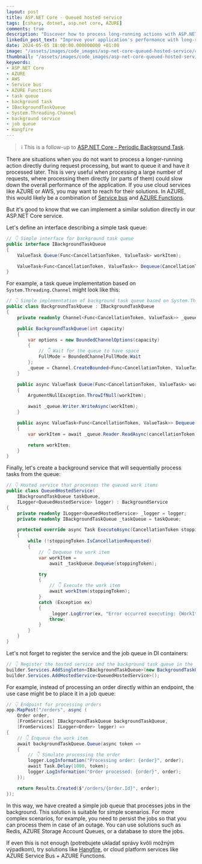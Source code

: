 ```yaml
---
layout: post
title: ASP.NET Core - Queued hosted service
tags: [csharp, dotnet, asp.net core, AZURE]
comments: true
description: "Discover how to process long-running actions with ASP.NET Core by task queuing, simultaneously improving your application's performance."
linkedin_post_text: "Improve your application's performance with long-running actions by using a task queue in ASP.NET Core. Check out the techniques in our latest post. 🔗"
date: 2024-05-05 18:00:00.000000000 +01:00
image: "/assets/images/code_images/asp-net-core-queued-hosted-service/cover.png"
thumbnail: "/assets/images/code_images/asp-net-core-queued-hosted-service/cover.png"
keywords:
- ASP.NET Core
- AZURE
- AWS
- Service bus
- AZURE Functions
- task queue
- background task
- IBackgroundTaskQueue
- System.Threading.Channel
- background service
- job queue
- Hangfire
---
```


> ℹ️ This is a follow-up to [ASP.NET Core - Periodic Background Task](/2024/04/28/asp-net-core-periodic-background-task).

There are situations when you do not want to process a longer-running action directly during request processing, but want to queue it and have it processed later. This is very useful when processing a large number of requests, where processing them directly (or parts of them) could slow down the overall performance of the application. If you use cloud services like AZURE or AWS, you may want to reach for their solutions. In AZURE, this would likely be a combination of [Service bus](https://learn.microsoft.com/en-us/azure/service-bus-messaging/service-bus-messaging-overview) and [AZURE Functions](https://azure.microsoft.com/en-us/products/functions#:~:text=Azure%20Functions%20is%20an%20event,highest%20level%20of%20hardware%20abstraction.).

But it's good to know that we can implement a similar solution directly in our ASP.NET Core service.

Let's define an interface describing a simple task queue:

```csharp
// 👇 Simple interface for background task queue
public interface IBackgroundTaskQueue
{
    ValueTask Queue(Func<CancellationToken, ValueTask> workItem);

    ValueTask<Func<CancellationToken, ValueTask>> Dequeue(CancellationToken cancellationToken);
}
```

For example, a task queue implementation based on `System.Threading.Channel` might look like this:

```csharp
// 👇 Simple implementation of background task queue based on System.Threading.Channel
public class BackgroundTaskQueue : IBackgroundTaskQueue
{
    private readonly Channel<Func<CancellationToken, ValueTask>> _queue;

    public BackgroundTaskQueue(int capacity)
    {
        var options = new BoundedChannelOptions(capacity)
        {
            // 👇 Wait for the queue to have space
            FullMode = BoundedChannelFullMode.Wait
        };
        _queue = Channel.CreateBounded<Func<CancellationToken, ValueTask>>(options);
    }

    public async ValueTask Queue(Func<CancellationToken, ValueTask> workItem)
    {
        ArgumentNullException.ThrowIfNull(workItem);

        await _queue.Writer.WriteAsync(workItem);
    }

    public async ValueTask<Func<CancellationToken, ValueTask>> Dequeue(CancellationToken cancellationToken)
    {
        var workItem = await _queue.Reader.ReadAsync(cancellationToken);

        return workItem;
    }
}
```

Finally, let's create a background service that will sequentially process tasks from the queue:

```csharp
// 👇 Hosted service that processes the queued work items
public class QueuedHostedService(
    IBackgroundTaskQueue taskQueue,
    ILogger<QueuedHostedService> logger) : BackgroundService
{
    private readonly ILogger<QueuedHostedService> _logger = logger;
    private readonly IBackgroundTaskQueue _taskQueue = taskQueue;

    protected override async Task ExecuteAsync(CancellationToken stoppingToken)
    {
        while (!stoppingToken.IsCancellationRequested)
        {
            // 👇 Dequeue the work item
            var workItem =
                await _taskQueue.Dequeue(stoppingToken);

            try
            {
                // 👇 Execute the work item
                await workItem(stoppingToken);
            }
            catch (Exception ex)
            {
                _logger.LogError(ex, "Error occurred executing: {WorkItem}.", nameof(workItem));
                throw;
            }
        }
    }
}
```

Let's not forget to register the service and the job queue in DI containers:

```csharp
// 👇 Register the hosted service and the background task queue in the DI container
builder.Services.AddSingleton<IBackgroundTaskQueue>(new BackgroundTaskQueue(30));
builder.Services.AddHostedService<QueuedHostedService>();
```

For example, instead of processing an order directly within an endpoint, the use case might be to place it in a job queue:

```csharp
// 👇 Endpoint for processing orders
app.MapPost("/orders", async (
    Order order, 
    [FromServices] IBackgroundTaskQueue backgroundTaskQueue, 
    [FromServices] ILogger<Order> logger) =>
{
    // 👇 Enqueue the work item
    await backgroundTaskQueue.Queue(async token =>
    {
        // 👇 Simulate processing the order
        logger.LogInformation("Processing order: {order}", order);
        await Task.Delay(1000, token);
        logger.LogInformation("Order processed: {order}", order);
    });

    return Results.Created($"/orders/{order.Id}", order);
});
```

In this way, we have created a simple job queue that processes jobs in the background. This solution is suitable for simple scenarios. For more complex scenarios, for example, you need to persist the jobs so that you can process them in case of an outage. You can use solutions such as Redis, AZURE Storage Account Queues, or a database to store the jobs.

If even this is not enough (potrebujete ukladať správy kvôli možným výpadkom), try solutions like [Hangfire](https://www.hangfire.io/), or cloud platform services like AZURE Service Bus + AZURE Functions.
